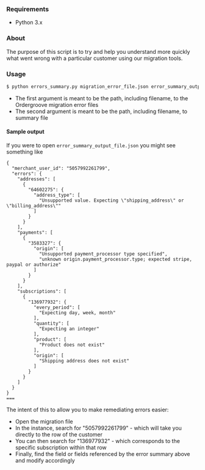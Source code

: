 ### Requirements
* Python 3.x


### About

The purpose of this script is to try and help you understand more quickly what went wrong
with a particular customer using our migration tools.

### Usage

```sh
$ python errors_summary.py migration_error_file.json error_summary_output_file.json
```

* The first argument is meant to be the path, including filename, to the Ordergroove migration error files
* The second argument is meant to be the path, including filename, to summary file

#### Sample output
If you were to open `error_summary_output_file.json` you might see something like

```
{
  "merchant_user_id": "5057992261799",
  "errors": {
    "addresses": [
      {
        "64602275": {
          "address_type": [
            "Unsupported value. Expecting \"shipping_address\" or \"billing_address\""
          ]
        }
      }
    ],
    "payments": [
      {
        "3583327": {
          "origin": [
            "Unsupported payment_processor type specified",
            "unknown origin.payment_processor.type; expected stripe, paypal or authorize"
          ]
        }
      }
    ],
    "subscriptions": [
      {
        "136977932": {
          "every_period": [
            "Expecting day, week, month"
          ],
          "quantity": [
            "Expecting an integer"
          ],
          "product": [
            "Product does not exist"
          ],
          "origin": [
            "Shipping address does not exist"
          ]
        }
      }
    ]
  }
}
===
```

The intent of this to allow you to make remediating errors easier:
* Open the migration file
* In the instance, search for "5057992261799" - which will take you directly to the row of the customer
* You can then search for "136977932" - which corresponds to the specific subscription within that row
* Finally, find the field or fields referenced by the error summary above and modify accordingly
